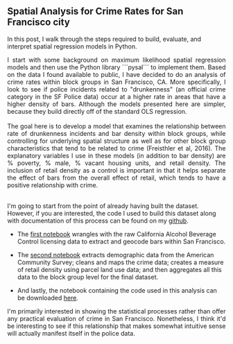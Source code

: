 ## Spatial Analysis for Crime Rates for San Francisco city

In this post, I walk through the steps required to build, evaluate, and interpret spatial regression models in Python.

<div style="text-align: justify"> I start with some background on maximum likelihood spatial regression models and then use the Python library ```pysal``` to implement them. Based on the data I found available to public, I have decided to do an analysis of crime rates within block groups in San Francisco, CA. More specifically, I look to see if police incidents related to "drunkenness" (an official crime category in the SF Police data) occur at a higher rate in areas that have a higher density of bars. Although the models presented here are simpler, because they build directly off of the standard OLS regression. </div>
<br>

<div style="text-align: justify"> The goal here is to develop a model that examines the relationship between rate of drunkenness incidents and bar density within block groups, while controlling for underlying spatial structure as well as for other block group characteristics that tend to be related to crime (Freisthler et al, 2016).  The explanatory variables I use in these models (in addition to bar density) are % poverty, % male, % vacant housing units, and retail density. The inclusion of retail density as a control is important in that it helps separate the effect of bars from the overall effect of retail, which tends to have a positive relationship with crime. </div>
<br>

I'm going to start from the point of already having built the dataset. However, if you are interested, the code I used to build this dataset along with documentation of this process can be found on my [github](https://github.com/sarvade/Spatial_Regression). 

- The [first notebook](https://github.com/sarvade/Spatial_Regression/blob/master/1-California_Alcohol_License_Data_Clean_Geocode.ipynb) wrangles with the raw California Alcohol Beverage Control licensing data to extract and geocode bars within San Francisco. 

- The [second notebook](https://github.com/sarvade/Spatial_Regression/blob/master/2-Compile_Dataset_Crime_Demographics.ipynb) extracts demographic data from the American Community Survey; cleans and maps the crime data; creates a measure of retail density using parcel land use data; and then aggregates all this data to the block group level for the final dataset. 

- And lastly, the notebook containing the code used in this analysis can be downloaded [here](https://github.com/sarvade/Spatial_Regression/blob/master/3-Spatial_Econonometric_Modeling.ipynb). 

<div style="text-align: justify"> I'm primarily interested in showing the statistical processes rather than offer any practical evaluation of crime in San Francisco. Nonetheless, I think it'd be interesting to see if this relationship that makes somewhat intuitive sense will actually manifest itself in the police data. </div>
<br>



